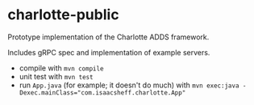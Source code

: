 # charlotte-public
Prototype implementation of the Charlotte ADDS framework.

Includes gRPC spec and implementation of example servers.

* compile with `mvn compile`
* unit test with `mvn test`
* run `App.java` (for example; it doesn't do much) with
    ```mvn exec:java -Dexec.mainClass="com.isaacsheff.charlotte.App"```

